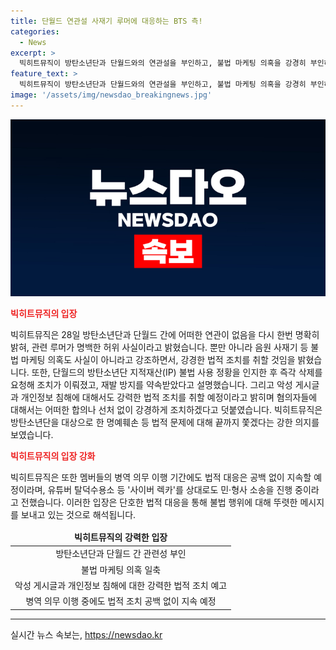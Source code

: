 ```yaml
---
title: 단월드 연관설 사재기 루머에 대응하는 BTS 측!
categories:
  - News
excerpt: >
  빅히트뮤직이 방탄소년단과 단월드와의 연관설을 부인하고, 불법 마케팅 의혹을 강경히 부인하며 법적 대응을 예고했다. 방탄소년단의 소속사는 단월드와의 관련성을 명확히 부인하고, 루머를 허위 사실로 밝혔으며, 악성 게시글과 개인정보 침해에 대해서도 강력한 법적 조치를 취할 것임을 밝혔다. 또한, 멤버들의 병역 의무 이행 기간에도 법적 대응을 지속할 예정이라고 전했다. 민·형사 소송을 진행 중인 유튜버 등에 대해서도 엄중한 조치를 취할 것으로 밝혔다.
feature_text: >
  빅히트뮤직이 방탄소년단과 단월드와의 연관설을 부인하고, 불법 마케팅 의혹을 강경히 부인하며 법적 대응을 예고했다. 방탄소년단의 소속사는 단월드와의 관련성을 명확히 부인하고, 루머를 허위 사실로 밝혔으며, 악성 게시글과 개인정보 침해에 대해서도 강력한 법적 조치를 취할 것임을 밝혔다. 또한, 멤버들의 병역 의무 이행 기간에도 법적 대응을 지속할 예정이라고 전했다. 민·형사 소송을 진행 중인 유튜버 등에 대해서도 엄중한 조치를 취할 것으로 밝혔다.
image: '/assets/img/newsdao_breakingnews.jpg'
---
```


<p><img src="/assets/img/newsdao_breakingnews.jpg" alt="koreaapp 속보" /></p>

<p><b><span style="color: #ee2323;">빅히트뮤직의 입장</span></b></p>

<p data-ke-size="size16">빅히트뮤직은 28일 방탄소년단과 단월드 간에 어떠한 연관이 없음을 다시 한번 명확히 밝혀, 관련 루머가 명백한 허위 사실이라고 밝혔습니다. 뿐만 아니라 음원 사재기 등 불법 마케팅 의혹도 사실이 아니라고 강조하면서, 강경한 법적 조치를 취할 것임을 밝혔습니다. 또한, 단월드의 방탄소년단 지적재산(IP) 불법 사용 정황을 인지한 후 즉각 삭제를 요청해 조치가 이뤄졌고, 재발 방지를 약속받았다고 설명했습니다. 그리고 악성 게시글과 개인정보 침해에 대해서도 강력한 법적 조치를 취할 예정이라고 밝히며 혐의자들에 대해서는 어떠한 합의나 선처 없이 강경하게 조치하겠다고 덧붙였습니다. 빅히트뮤직은 방탄소년단을 대상으로 한 명예훼손 등 법적 문제에 대해 끝까지 쫓겠다는 강한 의지를 보였습니다.</p>

<p><b><span style="color: #ee2323;">빅히트뮤직의 입장 강화</span></b></p>

<p data-ke-size="size16">빅히트뮤직은 또한 멤버들의 병역 의무 이행 기간에도 법적 대응은 공백 없이 지속할 예정이라며, 유튜버 탈덕수용소 등 '사이버 렉카'를 상대로도 민·형사 소송을 진행 중이라고 전했습니다. 이러한 입장은 단호한 법적 대응을 통해 불법 행위에 대해 뚜렷한 메시지를 보내고 있는 것으로 해석됩니다.</p>

<table>
<thead>
<tr>
<td style="text-align: center; height: 17px;"><b>빅히트뮤직의 강력한 입장</b></td>
</tr>
</thead>
<tbody>
<tr>
<td style="text-align: center; height: 17px;">방탄소년단과 단월드 간 관련성 부인</td>
</tr>
<tr>
<td style="text-align: center; height: 17px;">불법 마케팅 의혹 일축</td>
</tr>
<tr>
<td style="text-align: center; height: 17px;">악성 게시글과 개인정보 침해에 대한 강력한 법적 조치 예고</td>
</tr>
<tr>
<td style="text-align: center; height: 17px;">병역 의무 이행 중에도 법적 조치 공백 없이 지속 예정</td>
</tr>
</tbody>
</table>

<hr>
실시간 뉴스 속보는, <a href="https://newsdao.kr" rel="dofollow">https://newsdao.kr</a>


